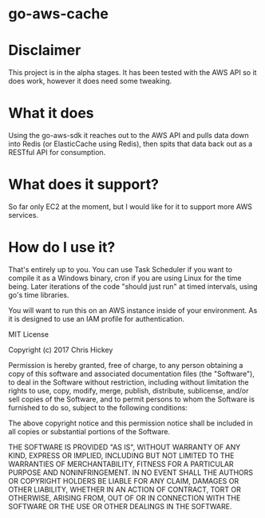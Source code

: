# go-aws-cache 

# Disclaimer 

This project is in the alpha stages. It has been tested with the AWS API so it does work, however it does need some tweaking. 


# What it does 

Using the go-aws-sdk it reaches out to the AWS API and pulls data down into Redis (or ElasticCache using Redis), then spits that data back out as a RESTful API for consumption. 


# What does it support? 

So far only EC2 at the moment, but I would like for it to support more AWS services. 



# How do I use it? 

That's entirely up to you. You can use Task Scheduler if you want to compile it as a Windows binary, cron if you are using Linux for the time being. Later iterations of the code "should just run" at timed intervals, using go's time libraries.

You will want to run this on an AWS instance inside of your environment. As it is designed to use an IAM profile for authentication. 





MIT License

Copyright (c) 2017 Chris Hickey

Permission is hereby granted, free of charge, to any person obtaining a copy
of this software and associated documentation files (the "Software"), to deal
in the Software without restriction, including without limitation the rights
to use, copy, modify, merge, publish, distribute, sublicense, and/or sell
copies of the Software, and to permit persons to whom the Software is
furnished to do so, subject to the following conditions:

The above copyright notice and this permission notice shall be included in all
copies or substantial portions of the Software.

THE SOFTWARE IS PROVIDED "AS IS", WITHOUT WARRANTY OF ANY KIND, EXPRESS OR
IMPLIED, INCLUDING BUT NOT LIMITED TO THE WARRANTIES OF MERCHANTABILITY,
FITNESS FOR A PARTICULAR PURPOSE AND NONINFRINGEMENT. IN NO EVENT SHALL THE
AUTHORS OR COPYRIGHT HOLDERS BE LIABLE FOR ANY CLAIM, DAMAGES OR OTHER
LIABILITY, WHETHER IN AN ACTION OF CONTRACT, TORT OR OTHERWISE, ARISING FROM,
OUT OF OR IN CONNECTION WITH THE SOFTWARE OR THE USE OR OTHER DEALINGS IN THE
SOFTWARE.

